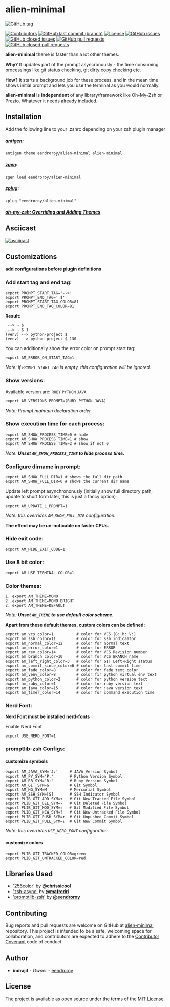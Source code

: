 # alien-minimal 

[![GitHub tag](https://img.shields.io/github/tag/eendroroy/alien-minimal.svg)](https://github.com/eendroroy/alien-minimal/tags)

[![Contributors](https://img.shields.io/github/contributors/eendroroy/alien-minimal.svg)](https://github.com/eendroroy/alien-minimal/graphs/contributors)
[![GitHub last commit (branch)](https://img.shields.io/github/last-commit/eendroroy/alien-minimal/master.svg)](https://github.com/eendroroy/alien-minimal)
[![license](https://img.shields.io/github/license/eendroroy/alien-minimal.svg)](https://github.com/eendroroy/alien-minimal/blob/master/LICENSE)
[![GitHub issues](https://img.shields.io/github/issues/eendroroy/alien-minimal.svg)](https://github.com/eendroroy/alien-minimal/issues)
[![GitHub closed issues](https://img.shields.io/github/issues-closed/eendroroy/alien-minimal.svg)](https://github.com/eendroroy/alien-minimal/issues?q=is%3Aissue+is%3Aclosed)
[![GitHub pull requests](https://img.shields.io/github/issues-pr/eendroroy/alien-minimal.svg)](https://github.com/eendroroy/alien-minimal/pulls)
[![GitHub closed pull requests](https://img.shields.io/github/issues-pr-closed/eendroroy/alien-minimal.svg)](https://github.com/eendroroy/alien-minimal/pulls?q=is%3Apr+is%3Aclosed)

**alien-minimal** theme is faster than a lot other themes.

**Why?** It updates part of the prompt asyncronously - the time consuming processings like git status checking, git dirty copy checking etc.

**How?** It starts a background job for these process, and in the mean time shows initial prompt and lets you use the terminal as you would normally.

**alien-minimal** is **independent** of any library/framework like Oh-My-Zsh or Prezto. Whatever it needs already included.


## Installation

Add the following line to your .zshrc depending on your zsh plugin manager

##### [antigen](https://github.com/zsh-users/antigen):

    antigen theme eendroroy/alien-minimal alien-minimal

##### [zgen](https://github.com/tarjoilija/zgen):

    zgen load eendroroy/alien-minimal

##### [zplug](https://github.com/zplug/zplug):

    zplug "eendroroy/alien-minimal"

##### [oh-my-zsh: Overriding and Adding Themes](https://github.com/robbyrussell/oh-my-zsh/wiki/Customization#overriding-and-adding-themes)

## Asciicast

[![asciicast](http://asciinema.org/a/152668.png)](https://asciinema.org/a/152668)

## Customizations

**add configurations before plugin definitions**
    
### Add start tag and end tag:

    export PROMPT_START_TAG='-->'
    export PROMPT_END_TAG=' $'
    export PROMPT_START_TAG_COLOR=81
    export PROMPT_END_TAG_COLOR=81

**Result:**

     --> ~ $
     --> ~ $ 1
    (venv) --> python-project $
    (venv) --> python-project $ 130

You can additionally show the error color on prompt start tag:

    export AM_ERROR_ON_START_TAG=1

_Note: if `PROMPT_START_TAG` is empty, this configuration will be ignored._

### Show versions:

Available version are: `RUBY` `PYTHON` `JAVA`

    export AM_VERSIONS_PROMPT=(RUBY PYTHON JAVA)

_Note: Prompt maintain declaration order._

### Show execution time for each process:

    export AM_SHOW_PROCESS_TIME=0 # hide
    export AM_SHOW_PROCESS_TIME=1 # show
    export AM_SHOW_PROCESS_TIME=2 # show if not 0

_Note: **Unset `AM_SHOW_PROCESS_TIME` to hide process time.**_

### Configure dirname in prompt:

    export AM_SHOW_FULL_DIR=1 # shows the full dir path
    export AM_SHOW_FULL_DIR=0 # shows the current dir name

Update left prompt asynchrononusly (initially show full directory path, update to short form later, this is just a fancy option)

    export AM_UPDATE_L_PROMPT=1

_Note: this overrides `AM_SHOW_FULL_DIR` configuration._

**The effect may be un-noticable on faster CPUs.**

### Hide exit code:

    export AM_HIDE_EXIT_CODE=1

### Use 8 bit color:

    export AM_USE_TERMINAL_COLOR=1


### Color themes:

    1. export AM_THEME=MONO
    2. export AM_THEME=MONO_BRIGHT
    2. export AM_THEME=DEFAULT

_Note: **Unset `AM_THEME` to use default color scheme.**_

**Apart from these default themes, custom colors can be defined:**

    export am_vcs_color=1          # color for VCS (G: M: V:)
    export am_ssh_color=11         # color for ssh indicaator
    export am_normal_color=12      # color for normal text
    export am_error_color=1        # color for ERROR
    export am_rev_color=14         # color for VCS Revision number
    export am_branch_color=10      # color for VCS BRANCH name
    export am_left_right_color=3   # color for GIT Left-Right status
    export am_commit_since_color=6 # color for last commit time
    export am_fade_color=8         # color for fade text color
    export am_venv_color=8         # color fir python virtual env text
    export am_python_color=2       # color for python version text
    export am_ruby_color=1         # color for ruby version text
    export am_java_color=15        # color for java version text
    export am_timer_color=14       # color for command execution time

### Nerd Font:

**Nerd Font must be installed [nerd-fonts](https://github.com/ryanoasis/nerd-fonts)**

Enable Nerd Font

    export USE_NERD_FONT=1

### promptlib-zsh Configs:

#### customize symbols

    export AM_JAVA_SYM='J:'     # JAVA Version Symbol
    export AM_PY_SYM='P:'       # Python Version Symbol
    export AM_RB_SYM='R:'       # Ruby Version Symbol 
    export AM_GIT_SYM=G         # Git Symbol
    export AM_HG_SYM=M          # Mercurial Symbol
    export AM_SSH_SYM=[S]       # SSH Indicator Symbol
    export PLIB_GIT_ADD_SYM=+   # Git New Tracked File Symbol
    export PLIB_GIT_DEL_SYM=-   # Git Deleted File Symbol
    export PLIB_GIT_MOD_SYM=⭑   # Git Modified File Symbol
    export PLIB_GIT_NEW_SYM=?   # Git New Untracked File Symbol
    export PLIB_GIT_PUSH_SYM=↑  # Git Unpushed Commit Symbol
    export PLIB_GIT_PULL_SYM=↓  # Git New Commit Symbol

_Note: this overrides `USE_NERD_FONT` configuration._

#### customize colors

    export PLIB_GIT_TRACKED_COLOR=green
    export PLIB_GIT_UNTRACKED_COLOR=red

## Libraries Used

- ['256color'](https://github.com/chrissicool/zsh-256color) by **[@chrissicool](https://github.com/chrissicool)**
- ['zsh-async'](https://github.com/mafredri/zsh-async) by **[@mafredri](https://github.com/mafredri)**
- ['promptlib-zsh'](https://github.com/eendroroy/promptlib-zsh) by **[@eendroroy](https://github.com/eendroroy)**

## Contributing

Bug reports and pull requests are welcome on GitHub at [alien-minimal](https://github.com/eendroroy/alien-minimal) repository.
This project is intended to be a safe, welcoming space for collaboration, and contributors are expected to adhere to the [Contributor Covenant](http://contributor-covenant.org) code of conduct.

## Author

* **indrajit** - *Owner* - [eendroroy](https://github.com/eendroroy)

## License

The project is available as open source under the terms of the [MIT License](http://opensource.org/licenses/MIT).
